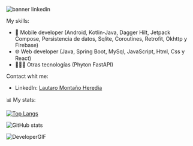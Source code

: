 ![banner linkedin](https://user-images.githubusercontent.com/88169590/231909542-a18427e8-4de2-43d7-acb7-de6787f44303.png)


My skills: 
- 📲 Mobile developer (Android, Kotlin-Java, Dagger Hilt, Jetpack Compose, Persistencia de datos, Sqlite, Coroutines, Retrofit, Okhttp y Firebase)
- 🌐 Web developer (Java, Spring Boot, MySql, JavaScript, Html, Css y React)
- 🧑🏻‍💻 Otras tecnologías (Phyton FastAPI)



Contact whit me:
- LinkedIn: [Lautaro Montaño Heredia](https://www.linkedin.com/in/montanolautaro/)



📊 My stats: 

[![Top Langs](https://github-readme-stats.vercel.app/api/top-langs/?username=montanoLautaro&langs_count=8)](https://github.com/anuraghazra/github-readme-stats)          


![GitHub stats](https://github-readme-stats.vercel.app/api?username=montanoLautaro&show_icons=true&theme=radical)


![DeveloperGIF](https://user-images.githubusercontent.com/88169590/231909254-63ffe120-4e9b-43c3-a6d9-e831986ac365.gif)
